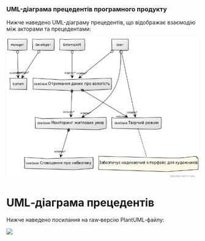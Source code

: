 ### UML-діаграма прецедентів програмного продукту

Нижче наведено UML-діаграму прецедентів, що відображає взаємодію між акторами та прецедентами:

![UML-діаграма](../1.2.3-UseCaseDiagram/diagr.jpg)


# UML‑діаграма прецедентів

Нижче наведено посилання на raw‑версію PlantUML‑файлу:

![](//www.plantuml.com/plantuml/png/SoWkIImgAStDuIh9BCb9LGZrzT6ziENYj0iRBco-s00azrpOe71XFv2vzMBRXQqNjW3ntejDG0MRkBXoKjDA54ho5OeoqpDA558oYrAJIpBpyxYu4fDByeiKGejJYw1CtyIyn7GWZmiafg2hQwUWuPEVdfcdYIGGbfbQhk2IM9oHb9zObAB91TO3auHmm4OMOvSAIYt8Boe1IZgavgK0FGG0)
